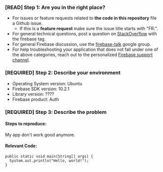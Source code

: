 ### [READ] Step 1: Are you in the right place?

  * For issues or feature requests related to __the code in this repository__
    file a Github issue.
    * If this is a __feature request__ make sure the issue title starts with "FR:".
  * For general technical questions, post a question on [StackOverflow](http://stackoverflow.com/)
    with the firebase tag.
  * For general Firebase discussion, use the [firebase-talk](https://groups.google.com/forum/#!forum/firebase-talk)
    google group.
  * For help troubleshooting your application that does not fall under one
    of the above categories, reach out to the personalized
    [Firebase support channel](https://firebase.google.com/support/).

### [REQUIRED] Step 2: Describe your environment

  * Operating System version: Ubuntu
  * Firebase SDK version: 10.2.1
  * Library version: ????
  * Firebase product: Auth

### [REQUIRED] Step 3: Describe the problem

#### Steps to reproduce:

My app don't work good anymore.

#### Relevant Code:

```
public static void main(String[] args) {
  System.out.println("Hello, world!");
}
```
